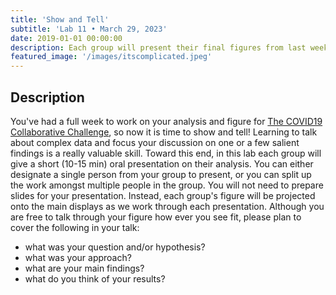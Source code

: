 ```yaml
---
title: 'Show and Tell'
subtitle: 'Lab 11 • March 29, 2023'
date: 2019-01-01 00:00:00
description: Each group will present their final figures from last week's COVID Challenge.
featured_image: '/images/itscomplicated.jpeg'
---
```


## Description

You've had a full week to work on your analysis and figure for [The COVID19 Collaborative Challenge](https://diytranscriptomics.com/lab/lab-10), so now it is time to show and tell!  Learning to talk about complex data and focus your discussion on one or a few salient findings is a really valuable skill.  Toward this end, in this lab each group will give a short (10-15 min) oral presentation on their analysis.  You can either designate a single person from your group to present, or you can split up the work amongst multiple people in the group.  You will not need to prepare slides for your presentation.  Instead, each group's figure will be projected onto the main displays as we work through each presentation. Although you are free to talk through your figure how ever you see fit, please plan to cover the following in your talk:

* what was your question and/or hypothesis?
* what was your approach?
* what are your main findings?
* what do you think of your results?